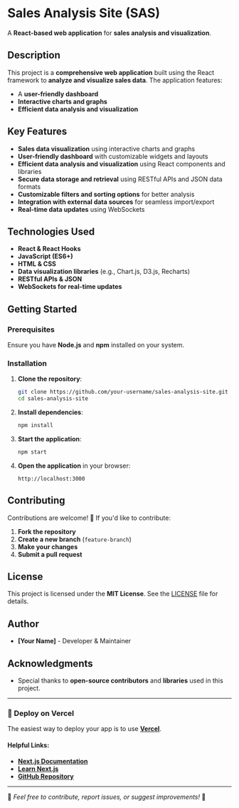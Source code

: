 # Sales Analysis Site (SAS)

A **React-based web application** for **sales analysis and visualization**.

## Description

This project is a **comprehensive web application** built using the React framework to **analyze and visualize sales data**. The application features:
- A **user-friendly dashboard**
- **Interactive charts and graphs**
- **Efficient data analysis and visualization**

## Key Features
- **Sales data visualization** using interactive charts and graphs
- **User-friendly dashboard** with customizable widgets and layouts
- **Efficient data analysis and visualization** using React components and libraries
- **Secure data storage and retrieval** using RESTful APIs and JSON data formats
- **Customizable filters and sorting options** for better analysis
- **Integration with external data sources** for seamless import/export
- **Real-time data updates** using WebSockets

## Technologies Used
- **React & React Hooks**
- **JavaScript (ES6+)**
- **HTML & CSS**
- **Data visualization libraries** (e.g., Chart.js, D3.js, Recharts)
- **RESTful APIs & JSON**
- **WebSockets for real-time updates**

## Getting Started

### Prerequisites
Ensure you have **Node.js** and **npm** installed on your system.

### Installation
1. **Clone the repository**:
   ```sh
   git clone https://github.com/your-username/sales-analysis-site.git
   cd sales-analysis-site
   ```
2. **Install dependencies**:
   ```sh
   npm install
   ```
3. **Start the application**:
   ```sh
   npm start
   ```
4. **Open the application** in your browser:
   ```
   http://localhost:3000
   ```

## Contributing
Contributions are welcome! 🎉 If you'd like to contribute:
1. **Fork the repository**
2. **Create a new branch** (`feature-branch`)
3. **Make your changes**
4. **Submit a pull request**

## License
This project is licensed under the **MIT License**. See the [LICENSE](LICENSE) file for details.

## Author
- **[Your Name]** - Developer & Maintainer

## Acknowledgments
- Special thanks to **open-source contributors** and **libraries** used in this project.

---
### 🚀 Deploy on Vercel
The easiest way to deploy your app is to use **[Vercel](https://vercel.com/new?utm_medium=default-template&filter=next.js&utm_source=create-next-app&utm_campaign=create-next-app-readme)**.

#### Helpful Links:
- **[Next.js Documentation](https://nextjs.org/docs)**
- **[Learn Next.js](https://nextjs.org/learn)**
- **[GitHub Repository](https://github.com/vercel/next.js)**

---
📢 *Feel free to contribute, report issues, or suggest improvements!* 🚀

